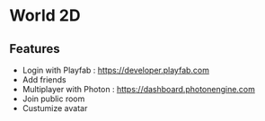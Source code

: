 # World 2D
## Features
* Login with Playfab : https://developer.playfab.com
* Add friends
* Multiplayer with Photon : https://dashboard.photonengine.com
* Join public room
* Custumize avatar

  
